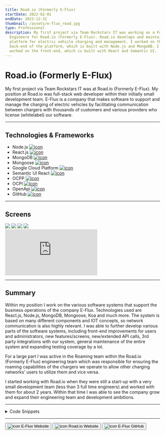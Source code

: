```yaml
---
title: Road.io (Formerly E-Flux)
startDate: 2022-02-01
endDate: 2023-12-31
thumbnail: /assets/e-flux_road.jpg
type: Professional
description: My first project via Team Rockstars IT was working as a Full-Stack
  Engineere for Road.io (Formerly E-Flux). Road.io develops and maintains a
  platform for electric vehicle charging and management. I worked on the
  back-end of the platform, which is built with Node.js and MongoDB. I also
  worked on the front-end, which is built with React and Semantic UI.
---
```

# Road.io (Formerly E-Flux)

My first project via Team Rockstars IT was at Road.io (Formerly E-Flux). My position at Road.io was full-stack web developer within their initially small development team. E-Flux is a company that makes software to support and manage the charging of electric vehicles by facilitating communication between chargers with thousands of customers and various providers who license (whitelabel) our software. 

- - -

## Technologies & Frameworks

<ul class="icon-list">
<li>Node.js <a href="https://nodejs.org/en"><img src="/assets/nodejs.png" alt="icon"></a></li>
<li>React.js <a href="https://react.dev/"><img src="/assets/react.png" alt="icon"></a></li>
<li>MongoDB <a href="https://www.mongodb.com/"><img src="/assets/mongodb.png" alt="icon"></a></li>
<li>Mongoose <a href="https://mongoosejs.com/"><img src="/assets/mongoose.png" alt="icon"></a></li>
<li>Google Cloud Platform <a href="https://cloud.google.com/"><img src="/assets/google-cloud-platform.png" alt="icon"></a></li>
<li>Semantic UI React <a href="https://react.semantic-ui.com/"><img src="/assets/semantic-ui-react.png" alt="icon"></a></li>
<li>OCPP <a href="https://openchargealliance.org/"><img src="/assets/ocpp.png" alt="icon"></a></li>
<li>OCPI <a href="https://evroaming.org/"><img src="/assets/ocpi.png" alt="icon"></a></li>
<li>OpenApi <a href="https://www.openapis.org/"><img src="/assets/openapi.png" alt="icon"></a></li>
<li>GitHub <a href="https://github.com/"><img src="/assets/github.png" alt="icon"></a></li>
</ul>

- - -

## Screens

<div class="images-grid">
<img src="/assets/dashboard.e-flux.io_.png" />
<img src="/assets/dashboard.e-flux.io_-1-.png" />
<img src="/assets/schermafbeelding-2024-01-25-163305.png" />
<img src="/assets/dsc00700.jpg" />
</div>

<div class="video-container"><iframe class="youtube-embed" src="https://www.youtube.com/embed/WZ2oaUdtNgc" frameBorder="0" allow="accelerometer; autoplay; clipboard-write; encrypted-media; gyroscope; picture-in-picture" allowFullScreen> </iframe></div>

- - -

## Summary

Within my position I work on the various software systems that support the business operations of the company E-Flux. Technologies used are React.js, Node.js, MongoDB, Mongoose, Koa and much more. The system is based on many different components and IOT concepts, so network communication is also highly relevant. I was able to further develop various parts of the software systems, including front-end improvements for users and administrators, new features/screens, new/extended API calls, 3rd party integrations with our system, general maintenance of the entire system and expanding testing coverage by a lot.

For a large part I was active in the Roaming team within the Road.io (Formerly E-Flux) engineering team which was responsible for ensuring the roaming capabilities of the chargers we operate to allow other charging networks' users to utilize them and vice versa.

I started working with Road.io when they were still a start-up with a very small development team (less than 3 full time engineers) and worked with them for about 2 years. Within that time I was able to see the company grow and expand their engineering team and development ambitions.

- - -

<details >
<summary>Code Snippets</summary>
<div>

The following are some code snippets of components of the software product I've worked on and am proud of. The snippets demonstrate clean, concise and powerful code. *(Code has been compacted in some cases).*

***CDR Service***\
This piece of code belongs to the CDR service of the back-end system of Road.io. A CDR is a Charge Detail Record and stores the details of a single session on an electric charger. The CDR service is responsible for certain actions involving CDRS such as creating, updating the price, marking as Accepted, Rejected etc. The file is written in typescript and a Event Driven Architecture was used to build this part of the system.

```typescript
interface CdrCreateArgs {
  cdrId: string;
  externalCdrId: string;
  source: CDRSource;
  contractId: string;
  startTime: Date;
  endTime: Date;
  evseId: string;
  powerType: PowerType;
  connectorId: number;
  cost: {
    currency: string;
    totalCost: string;
    totalEnergyCost?: string;
    totalFixedCost?: string;
    totalParkingCost?: string;
    totalReservationCost?: string;
  };
  chargingPeriods: [{ startTime: Date; dimension: { type: ChargingPeriod_Dimension_DimensionType; value: number } }];
  status?: CdrStatus;
}

interface CdrSearchArgs {
  cdrId?: string;
  externalCdrId?: string;
  source?: string;
  contractId?: string;
  evseId?: string;
  cost?: object;
  status?: CdrStatus;
  sort: {
    field: string;
    order: 'asc' | 'desc';
  };
  skip: number;
  limit: number;
  ids?: string[];
  id?: string;
  searchPhrase?: string;
  endTime?: object;
}

export class CdrStatusChangeException extends InputValidationException {
  constructor(statusFrom: CdrStatus, statusTo: CdrStatus) {
    super(
      `Cannot update CDR status from ${capitalize(statusFrom)} to ${capitalize(statusTo)}`,
      'CDR_STATUS_CHANGE_EXCEPTION'
    );
  }
}

export class CdrPricingEventException extends InputValidationException {
  constructor() {
    super('Cannot update price of a already billed CDR', 'CDR_PRICING_EVENT_EXCEPTION');
  }
}

export class CdrAlreadyExistsException extends MultipleIdenticalResourcesFoundException {
  constructor(cdrId: string) {
    super(`CDR with cdrId ${cdrId} already exists`);
  }
}

export async function emitNatsEvent(subject: string, message: AnyMessage) {
  try {
    const natsClient = container.resolve(NATSClient);
    await natsClient.publish(subject, Message.fromEvent(message));
  } catch (e) {
    logger.error(`Error while publishing CDRCostChangedEvent: ${e.message}`);
    throw new Error(`Failed to publish CDRCostChangedEvent event: ${e.message}`);
  }
}

@singleton()
export class CdrService {
  constructor(private readonly cdrRepository: CdrRepository) {}

  async getCdr(cdrId: string): Promise<Cdr> {
    const cdr = await this.cdrRepository.load(cdrId);
    if (!cdr) throw new EntityNotFoundError('CDR', cdrId);
    return this.mapToDomainModel(cdr);
  }

  async getCdrByCdrId(cdrId: string): Promise<Cdr> {
    const cdr = await this.cdrRepository.findOne({ cdrId });
    if (!cdr) throw new EntityNotFoundError('CDR', cdrId);
    return this.mapToDomainModel(cdr);
  }

  async create(cdr: CdrCreateArgs): Promise<Cdr> {
    const existingCdr = await this.cdrRepository.findOne({ cdrId: cdr.cdrId });

    if (existingCdr) {
      throw new CdrAlreadyExistsException(cdr.cdrId);
    }

    return this.mapToDomainModel(await this.cdrRepository.create(cdr));
  }

  async updatePrice(cdrId: string, totalCost: string): Promise<Cdr> {
    const currentCdr = await this.cdrRepository.load(cdrId);
    if (currentCdr.status === CdrStatus.BILLED) {
      throw new CdrPricingEventException();
    }
    currentCdr.cost.totalCost = totalCost;
    await this.cdrRepository.update(currentCdr);
    return this.mapToDomainModel(currentCdr);
  }

  async updateStatus(cdrId: string, status: CdrStatus): Promise<Cdr> {
    const currentCdr = await this.cdrRepository.load(cdrId);

    switch (currentCdr.status) {
      case status:
        return this.mapToDomainModel(currentCdr); // No change
      case CdrStatus.PENDING:
        if (status !== CdrStatus.ACCEPTED && status !== CdrStatus.REJECTED) {
          throw new CdrStatusChangeException(currentCdr.status, status); // Pending can only be changed to accepted or rejected
        }
        break;
      case CdrStatus.ACCEPTED:
        if (status !== CdrStatus.BILLED) throw new CdrStatusChangeException(currentCdr.status, status); // Accepted can only be changed to billed
        break;
      case CdrStatus.REJECTED:
      case CdrStatus.BILLED:
        throw new CdrStatusChangeException(currentCdr.status, status); // Cannot change status of a billed or rejected cdr
    }

    currentCdr.status = status;
    await this.cdrRepository.update(currentCdr);

    switch (status) {
      case CdrStatus.ACCEPTED:
        await emitNatsEvent(subjects.cdrStatusAccepted, new CDRAcceptedEvent({ cdrId: currentCdr.cdrId }));
        // TODO: Create CDR document in sessions collection (new state of the CDR is BILLED)
        break;
      case CdrStatus.REJECTED:
        await emitNatsEvent(
          subjects.cdrStatusRejected,
          new CDRRejectedEvent({ cdrId: currentCdr.cdrId, reason: CDRRejectionReason.CDR_REJECTION_REASON_UNSPECIFIED })
        );
        break;
    }

    return this.mapToDomainModel(currentCdr);
  }

  async update(cdrId: string, updatedCdr: Partial<Cdr>): Promise<Cdr> {
    const currentCdr = await this.cdrRepository.load(cdrId);
    Object.assign(currentCdr, updatedCdr);
    await this.cdrRepository.update(currentCdr);
    return this.mapToDomainModel(currentCdr);
  }

  async delete(cdrId: string): Promise<void> {
    return await this.cdrRepository.softDelete(cdrId);
  }

  async search(search: CdrSearchArgs): Promise<[Cdr[], number]> {
    const query: any = {};
    if (search.ids?.length) {
      query._id = { $in: search.ids };
    }

    ['id', 'cdrId', 'externalCdrId', 'source', 'contractId', 'evseId', 'cost', 'status', 'endTime']
      .filter((field) => search[field])
      .forEach((field) => (query[field] = search[field])); // Add search criteria to query

    if (search.searchPhrase) {
      const searchFields = ['cdrId', 'externalCdrId', 'contractId', 'evseId', 'source', 'status', 'location.name'];
      query.$or = searchFields.map((field) => ({
        [field]: { $regex: escapeRegExp(search.searchPhrase), $options: 'i' },
      }));
    }

    const cdrs: MongooseCdr[] = await this.cdrRepository.paginatedFind(query, {
      skip: search.skip,
      limit: search.limit,
      sortKey: search.sort.field,
      sortOrder: search.sort.order,
    });
    const numDocuments = await this.cdrRepository.count(query);

    return [cdrs.map((cdr) => this.mapToDomainModel(cdr)), numDocuments];
  }

  protected mapToDomainModel(document: MongooseCdr): Cdr {
    return {
      id: document._id,
      tokenId: document.tokenId,
      accountId: document.accountId,
      location: document.location,
      cdrId: document.cdrId,
      externalCdrId: document.externalCdrId,
      providerId: document.providerId,
      source: document.source,
      contractId: document.contractId,
      startTime: document.startTime,
      endTime: document.endTime,
      evseId: document.evseId,
      powerType: document.powerType,
      connectorId: document.connectorId,
      cost: document.cost,
      chargingPeriods: document.chargingPeriods,
      status: document.status,
      totalKwh: document.totalKwh,
    };
  }
}
```

**Audit-Entry Mongoose Schema**\
This code snippet showcases the Mongoose Schema for the Audit-Entry Model. Audit-Entries are responsible for logging changes to whatever other model in the database and store them in a new collection so we have an Audit Trail of all changes in the system without too much overhead.

```javascript
const schema = new mongoose.Schema(
  {
    requestUrl: { type: String, required: true },
    requestMethod: { type: String, required: true },
    routePrefix: { type: String },
    routeNormalizedPath: { type: String },
    activity: { type: String, required: true },
    objectBefore: { type: 'Mixed' },
    objectAfter: { type: 'Mixed' },
    objectId: { type: String },
    objectType: { type: String },
    type: { type: String },
    deletedAt: { type: Date },
    user: {
      type: ObjectId,
      ref: 'User',
      required: [() => this.credential === null, 'User is required if Credential is not set'],
    },
    credential: {
      type: ObjectId,
      ref: 'Credential',
      required: [() => this.user === null, 'Credential is required if User is not set'],
    },
    account: { type: ObjectId, ref: 'Account' },
    provider: { type: ObjectId, ref: 'Provider' },
    deleted: { type: 'Boolean', default: false },
  },
  {
    timestamps: true,
  }
);

schema.statics.getContextFields = function (ctx) {
  return {
    ...(ctx.state.authUser?.id ? { user: ctx.state.authUser?.id } : {}),
    ...(ctx.state.authUser?.accountId ? { account: ctx.state.authUser?.accountId } : {}),
    ...(ctx.state.authCredential?.id ? { credential: ctx.state.authCredential?.id } : {}),
    provider: ctx.state.provider?.id || ctx.state.authUser?.providerId,
    requestMethod: ctx.request.method,
    requestUrl: ctx.request.url,
    routeNormalizedPath: ctx.routerPath,
    routePrefix: ctx.router.opts.prefix,
  };
};

schema.statics.getObjectFields = function getObjectFields(object, fields = []) {
  const isMongooseDoc = object instanceof mongoose.Model;
  if (!isMongooseDoc) throw Error('AuditEntry.getObjectFields only works with mongoose documents');

  const objectFields = {
    objectId: object.id,
    objectType: object.constructor.modelName,
  };

  if (fields.length) {
    const { original, pathsModified, isNew } = object.$locals;
    const filteredPaths = isNew
      ? fields
      : intersection(pathsModified, fields).filter((field) => {
          if (!object.get(field)?.equals) return true;
          return !object.get(field).equals(get(original, field));
        });

    if (isNew) {
      objectFields.objectAfter = pick(object.toObject({ depopulate: true }), filteredPaths);
    } else {
      const after = pick(object.toObject({ depopulate: true }), filteredPaths);
      if (!isEmpty(after)) {
        const before = pick(original, filteredPaths);
        objectFields.objectAfter = after;
        objectFields.objectBefore = before;
      }
    }
  }

  return objectFields;
};

schema.statics.append = function (activity, ctx, { object, fields, type = 'audit trail', ...options }) {
  const fromContext = this.getContextFields(ctx);

  if (object) {
    options.objectType = object.constructor.modelName;
    const objectFields = this.getObjectFields(object, fields || this.getSchemaFields(object.constructor));
    Object.assign(options, objectFields, options);
  }

  if (isEmpty(options.objectAfter) && options.objectAfter !== undefined) {
    return; // don't append to the log if nothing changed
  }

  const user = options?.user || fromContext?.user;
  const credential = options?.credential || fromContext?.credential;

  return this.create({
    ...fromContext,
    activity,
    objectId: object?.id || options.objectId,
    objectType: options.objectType,
    objectBefore: options.objectBefore,
    objectAfter: options.objectAfter,
    type,
    user,
    credential,
    account: options?.account || fromContext?.account,
    provider: options?.provider || fromContext?.provider,
  });
};

schema.statics.getSchemaFields = function (model, excludeFields = []) {
  const excludedFields = ['_id', '__v', 'createdAt', 'deleted', ...excludeFields];
  return Object.keys(model.schema.obj).filter((field) => !excludedFields.includes(field));
};
```

To create an Audit Entry for a change to a document (E.g. a BillingPlan) the following piece of code can be used:

```javascript
    await this.auditEntryRepository.append('updated billingPlan', ctx, { object: currentBillingPlan });
```

Note that the developer experience of adding a new Audit Trail Entry is very simple and all complex logic is obfuscated in the Audit Entry Model.\
\
**Remote Sessions Status Handler**\
This file is triggered through a CRON job every minute to handle active remote sessions. Remote sessions are sessions triggered by a Mobility Service Provider on a changer of another remote Charge Point Operator. This requires authentication and communication between the systems of both parties and updating status towards the user. The job checks for remote sessions that are not Cancelled, Completed or Errored and handles them by updating the status through attempting to find the corresponding active session that the Charge Point Operator should've sent, otherwise it tries to find the corresponding Charge Detail Record indicating the charge session is done and updates the Remote Session accordingly.

```typescript
const maximumAgeForInactiveMinutes = config.get('MINIMUM_PAYMENT_AGE_FOR_INACTIVE_MINUTES', 'number') || 10;
export const maximumAgeForInactive = maximumAgeForInactiveMinutes * 60 * 1000;

const maximumAgeForActiveMinutes = config.get('MINIMUM_PAYMENT_AGE_FOR_ACTIVE_MINUTES', 'number') || 4320;
export const maximumAgeForActive = maximumAgeForActiveMinutes * 60 * 1000;

const stopSessionBackoffMinutes = config.get('REMOTE_SESSION_STOP_BACKOFF_MINUTES', 'number') || 5;
const stopSessionBackoff = stopSessionBackoffMinutes * 60 * 1000;

@singleton()
export class MspRemoteSessionStatusManager {
  constructor(
    private readonly remoteSessionService: MspRemoteSessionService,
    private readonly remoteSessionRepository: MspRemoteSessionRepository,
    private readonly mspSessionRepository: MspSessionRepository,
    private readonly activeSessionRepository: ActiveSessionRepository,
    private readonly paymentRepository: PaymentRepository,
    private readonly tokenRepository: TokenRepository
  ) {}

  async handleRemoteSessions() {
    const remoteSessions = this.remoteSessionRepository.findStream({
      status: { $nin: [RemoteSessionStatus.COMPLETED, RemoteSessionStatus.CANCELLED, RemoteSessionStatus.ERROR] },
    });

    for await (const remoteSession of remoteSessions) {
      logger.info(`Handling remote session ${remoteSession.id} with status ${remoteSession.status}`);
      try {
        await this.handleOngoingRemoteSessionStatus(remoteSession);
        await this.handleInactiveRemoteSession(remoteSession);
        await this.handleOldActiveRemoteSession(remoteSession);
      } catch (error) {
        await this.remoteSessionService.setError(remoteSession, error);
      }
    }
  }

  async handleOngoingRemoteSessionStatus(remoteSession: MspRemoteSession) {
    switch (remoteSession.status) {
      case RemoteSessionStatus.STARTING:
        await this.attemptToFindAndAttachActiveSession(remoteSession);
        break;
      case RemoteSessionStatus.ERROR: // We have a case when remote session can be marked as ERROR, but we still can receive CDR for it. (critical for PSP payments)
      case RemoteSessionStatus.STOPPING:
        if (!(await this.attemptToCompleteAsExcludedCPOSession(remoteSession))) {
          await this.attemptToFindAndAttachCDR(remoteSession);
        }
        break;
      case RemoteSessionStatus.ACTIVE:
        await this.handleActiveRemoteSession(remoteSession);
        break;
    }
  }

  private async handleActiveRemoteSession(remoteSession: MspRemoteSession) {
    if (remoteSession.activeSessionId) {
      const activeSession = await this.activeSessionRepository.findById(remoteSession.activeSessionId);
      if (activeSession.status === ActiveSessionStatus.COMPLETED) {
        await this.attemptToFindAndAttachCDR(remoteSession);
      }
      if (remoteSession.paymentId && remoteSession.transactionId) {
        await this.handlePaymentPreAuthLimit(activeSession, remoteSession);
      }
    }
    if (remoteSession.mspSessionId) {
      const cdr = await this.mspSessionRepository.findById(remoteSession.mspSessionId);
      await this.handleCDRFound(cdr, remoteSession);
    }
  }

  private async attemptToFindAndAttachActiveSession(remoteSession: MspRemoteSession) {
    const activeSession = await this.findActiveSession(remoteSession);
    if (activeSession) {
      await this.handleActiveSessionFound(activeSession, remoteSession);
    }
  }

  private async attemptToFindAndAttachCDR(remoteSession: MspRemoteSession) {
    const cdr = await this.findCDR(remoteSession);
    if (cdr) {
      await this.handleCDRFound(cdr, remoteSession);
    }
  }

  private async handleCDRFound(cdr: MongooseSession, remoteSession: MspRemoteSession) {
    return this.remoteSessionService.completeSession(cdr, remoteSession);
  }

  private async handleActiveSessionFound(activeSession: ActiveSession, remoteSession: MspRemoteSession) {
    if (([RemoteSessionStatus.STARTING, RemoteSessionStatus.PENDING] as string[]).includes(remoteSession.status)) {
      await this.remoteSessionService.setSessionActive(remoteSession, activeSession);
      return;
    }

    if (([RemoteSessionStatus.ACTIVE, RemoteSessionStatus.STOPPING] as string[]).includes(remoteSession.status)) {
      if (remoteSession.createdAt < new Date(Date.now() - maximumAgeForActive)) {
        await this.remoteSessionService.setError(
          remoteSession,
          new Error('Remote session is older than 3 days, but no Active Session or CDR was found.')
        );
      }
      return;
    }
  }

  private async preauthLimitReached(activeSession: ActiveSession, remoteSession: MspRemoteSession): Promise<boolean> {
    if (!activeSession.currentTotal) return false; // no total to compare to - likely haven't received any meter values yet

    const payment = await this.paymentRepository.findById(remoteSession.paymentId);
    const vatPercentage = activeSession.vatInfo?.['vatPercentage'];

    let sessionTotal = activeSession.currentTotal;
    if (vatPercentage) {
      sessionTotal = sessionTotal * (vatPercentage / 100 + 1); // apply VAT if we can
    }

    return (
      payment.status === PaymentStatus.PREAUTH_ACCEPTED && // ensure the payment is in the correct state
      payment.preauthAmount > 0 && // ensure we have a valid preauth amount
      sessionTotal > payment.preauthAmount * 0.95 // within 5% of preauth limit
    );
  }

  private async findCDR(remoteSession: RemoteSession) {
    const { activeSessionId, infraProviderId, transactionId: externalId } = remoteSession;
    const activeSession = await this.activeSessionRepository.findById(activeSessionId);
    const tokenContractId = activeSession?.rawRecord?.auth_id;

    const cdr = await this.mspSessionRepository.findOne(
      {
        externalId,
        infraProviderId,
        remoteSessionId: { $exists: false },
        deleted: false,
        providerContext: 'msp',
        invoiceId: { $exists: false },
        ...(tokenContractId && { tokenContractId }),
      },
      undefined,
      { sort: { createdAt: -1 } }
    );
    return cdr || null;
  }

  private async findActiveSession(remoteSession: MspRemoteSession) {
    const token = await this.tokenRepository.findById(remoteSession.tokenId);
    const activeSession = await this.activeSessionRepository.findOne(
      {
        infraProviderId: remoteSession.partyId,
        deleted: false,
        status: ActiveSessionStatus.ACTIVE,
        remoteSessionId: { $exists: false },
        tokenId: remoteSession.tokenId,
        userId: token.userId,
      },
      { sort: { createdAt: -1 } }
    );
    return activeSession || null;
  }

  async handleInactiveRemoteSession(remoteSession: MspRemoteSession) {
    if (remoteSession.statusChangedAt < new Date(Date.now() - maximumAgeForInactive)) {
      switch (remoteSession.status) {
        case RemoteSessionStatus.PENDING:
        case RemoteSessionStatus.STARTING: {
          await this.remoteSessionService.cancelSession(
            remoteSession,
            MspRemoteSessionCancelledReason.NO_ACTIVE_SESSION_RECEIVED
          );
          break;
        }
        case RemoteSessionStatus.STOPPING: {
          const errorMessage = `Session status has been in ${remoteSession.status} more than ${maximumAgeForInactiveMinutes} minutes, aborting`;
          await this.remoteSessionService.setError(remoteSession, new Error(errorMessage));
        }
      }
    }
  }

  async handleOldActiveRemoteSession(remoteSession: MspRemoteSession) {
    if (remoteSession.createdAt < new Date(Date.now() - maximumAgeForActive)) {
      switch (remoteSession.status) {
        case RemoteSessionStatus.ACTIVE:
        case RemoteSessionStatus.STOPPING: {
          const errorMessage = `Remote session is older than ${
            maximumAgeForActiveMinutes / 60 / 24
          } days, but no Active Session or CDR was found.`;
          await this.remoteSessionService.setError(remoteSession, new Error(errorMessage));
        }
      }
    }
  }

  private async handlePaymentPreAuthLimit(activeSession: ActiveSession, remoteSession: MspRemoteSession) {
    const preauthReached = await this.preauthLimitReached(activeSession, remoteSession);
    const shouldAttemptStop =
      !remoteSession.stopRequestedAt || remoteSession.stopRequestedAt < new Date(Date.now() - stopSessionBackoff);

    if (preauthReached && shouldAttemptStop) {
      await this.remoteSessionService.stopSession({ remoteSessionId: remoteSession.id, skipUserCheck: true });
    }
  }

  private async attemptToCompleteAsExcludedCPOSession(remoteSession: MspRemoteSession): Promise<boolean> {
    try {
      return this.remoteSessionService.checkAndCompleteExcludedSession(remoteSession);
    } catch (e) {
      logger.error(`Error in completing excluded remote sessions`);
      return false;
    }
  }
}
```




</div>
</details>

- - -

[<button>![icon](/assets/e-flux-logo-150x150.jpeg) E-Flux Website</button>](https://e-flux.io/)
[<button>![icon](/assets/this_is_road_logo.jpg) Road.io Website</button>](https://road.io/)
[<button>![icon](/assets/github.png) E-Flux GitHub</button>](https://github.com/e-flux-platform)
